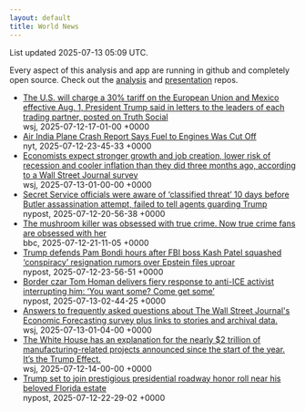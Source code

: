 ```yaml
---
layout: default
title: World News
---
```


<div markdown="0">
<div class="byline small text-muted">List updated <span class="datetime">2025-07-13 05:09 UTC</span>.</div>

<p>Every aspect of this analysis and app are running in github and completely open source. Check out the <a href="https://github.com/Castro-Media/Analysis">analysis</a> and <a href="https://github.com/Castro-Media/TopStoryReview.com">presentation</a> repos.</p>
<ul>
<li><a href='https://www.wsj.com/economy/trade/trump-threatens-30-tariffs-on-eu-mexico-c48ce36f'>The U.S. will charge a 30% tariff on the European Union and Mexico effective Aug. 1, President Trump said in letters to the leaders of each trading partner, posted on Truth Social</a><div class='byline small text-muted'>wsj, <span class="datetime">2025-07-12-17-01-00 +0000</span></div></li>
<li><a href='https://www.nytimes.com/2025/07/11/world/asia/air-india-crash-report.html'>Air India Plane Crash Report Says Fuel to Engines Was Cut Off</a><div class='byline small text-muted'>nyt, <span class="datetime">2025-07-12-23-45-33 +0000</span></div></li>
<li><a href='https://www.wsj.com/economy/economists-see-lower-recession-risk-and-stronger-job-growth-wsj-survey-10d6e476'>Economists expect stronger growth and job creation, lower risk of recession and cooler inflation than they did three months ago, according to a Wall Street Journal survey</a><div class='byline small text-muted'>wsj, <span class="datetime">2025-07-13-01-00-00 +0000</span></div></li>
<li><a href='https://nypost.com/2025/07/12/us-news/top-secret-service-officials-were-aware-of-classified-threat-10-days-before-butler-assassination-attempt-and-failed-to-tell-agents-law-enforcement-guarding-trump/'>Secret Service officials were aware of &#8216;classified threat&#8217; 10 days before Butler assassination attempt, failed to tell agents guarding Trump</a><div class='byline small text-muted'>nypost, <span class="datetime">2025-07-12-20-56-38 +0000</span></div></li>
<li><a href='https://www.bbc.com/news/articles/c0m8glx2zleo'>The mushroom killer was obsessed with true crime. Now true crime fans are obsessed with her</a><div class='byline small text-muted'>bbc, <span class="datetime">2025-07-12-21-11-05 +0000</span></div></li>
<li><a href='https://nypost.com/2025/07/12/us-news/trump-defends-pam-bondi-hours-after-fbi-boss-kash-patel-squashed-conspiracy-resignation-rumors-over-epstein-files-uproar/'>Trump defends Pam Bondi hours after FBI boss Kash Patel squashed &#8216;conspiracy&#8217; resignation rumors over Epstein files uproar</a><div class='byline small text-muted'>nypost, <span class="datetime">2025-07-12-23-56-51 +0000</span></div></li>
<li><a href='https://nypost.com/2025/07/12/us-news/border-czar-tom-homan-delivers-stern-warning-to-anti-ice-protesters-you-want-some-come-get-some/'>Border czar Tom Homan delivers fiery response to anti-ICE activist interrupting him: &#8216;You want some? Come get some&#8217;</a><div class='byline small text-muted'>nypost, <span class="datetime">2025-07-13-02-44-25 +0000</span></div></li>
<li><a href='https://www.wsj.com/economy/economic-forecasting-survey-archive-11617814998'>Answers to frequently asked questions about The Wall Street Journal's Economic Forecasting survey plus links to stories and archival data.</a><div class='byline small text-muted'>wsj, <span class="datetime">2025-07-13-01-04-00 +0000</span></div></li>
<li><a href='https://www.wsj.com/politics/policy/trump-new-us-factories-d2981280'>The White House has an explanation for the nearly $2 trillion of manufacturing-related projects announced since the start of the year. It&#8217;s the Trump Effect.</a><div class='byline small text-muted'>wsj, <span class="datetime">2025-07-12-14-00-00 +0000</span></div></li>
<li><a href='https://nypost.com/2025/07/12/us-news/trump-set-to-join-prestigious-presidential-roadway-honor-roll-near-his-beloved-florida-estate/'>Trump set to join prestigious presidential roadway honor roll near his beloved Florida estate</a><div class='byline small text-muted'>nypost, <span class="datetime">2025-07-12-22-29-02 +0000</span></div></li>
</ul>
</div>
